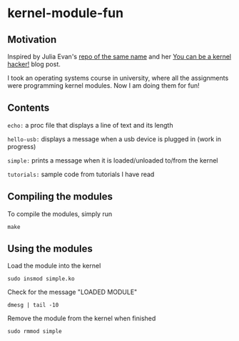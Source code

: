 # kernel-module-fun
## Motivation
Inspired by Julia Evan's [repo of the same name](https://github.com/jvns/kernel-module-fun) and her
[You can be a kernel hacker!](https://jvns.ca/blog/2014/09/18/you-can-be-a-kernel-hacker/) blog post.

I took an operating systems course in university, where all the assignments were programming kernel modules. Now I am doing them for fun!

## Contents
```echo:``` a proc file that displays a line of text and its length

```hello-usb:``` displays a message when a usb device is plugged in (work in progress)

```simple:``` prints a message when it is loaded/unloaded to/from the kernel

```tutorials:``` sample code from tutorials I have read

## Compiling the modules
To compile the modules, simply run
```
make
```

## Using the modules
Load the module into the kernel
```
sudo insmod simple.ko
```

Check for the message "LOADED MODULE"
```
dmesg | tail -10
```

Remove the module from the kernel when finished
```
sudo rmmod simple
```
